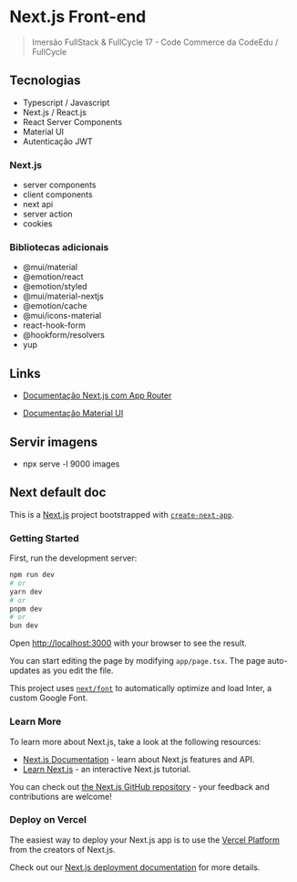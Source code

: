 # Next.js Front-end

> Imersão FullStack & FullCycle 17 - Code Commerce da CodeEdu / FullCycle

## Tecnologias

- Typescript / Javascript
- Next.js / React.js
- React Server Components
- Material UI
- Autenticação JWT

### Next.js

- server components
- client components
- next api
- server action
- cookies

### Bibliotecas adicionais

- @mui/material
- @emotion/react
- @emotion/styled
- @mui/material-nextjs
- @emotion/cache
- @mui/icons-material
- react-hook-form
- @hookform/resolvers
- yup

## Links

- [Documentação Next.js com App Router](https://nextjs.org/docs)

- [Documentação Material UI](https://mui.com/material-ui/getting-started/)

## Servir imagens

- npx serve -l 9000 images

## Next default doc

This is a [Next.js](https://nextjs.org/) project bootstrapped with [`create-next-app`](https://github.com/vercel/next.js/tree/canary/packages/create-next-app).

### Getting Started

First, run the development server:

```bash
npm run dev
# or
yarn dev
# or
pnpm dev
# or
bun dev
```

Open [http://localhost:3000](http://localhost:3000) with your browser to see the result.

You can start editing the page by modifying `app/page.tsx`. The page auto-updates as you edit the file.

This project uses [`next/font`](https://nextjs.org/docs/basic-features/font-optimization) to automatically optimize and load Inter, a custom Google Font.

### Learn More

To learn more about Next.js, take a look at the following resources:

- [Next.js Documentation](https://nextjs.org/docs) - learn about Next.js features and API.
- [Learn Next.js](https://nextjs.org/learn) - an interactive Next.js tutorial.

You can check out [the Next.js GitHub repository](https://github.com/vercel/next.js/) - your feedback and contributions are welcome!

### Deploy on Vercel

The easiest way to deploy your Next.js app is to use the [Vercel Platform](https://vercel.com/new?utm_medium=default-template&filter=next.js&utm_source=create-next-app&utm_campaign=create-next-app-readme) from the creators of Next.js.

Check out our [Next.js deployment documentation](https://nextjs.org/docs/deployment) for more details.
